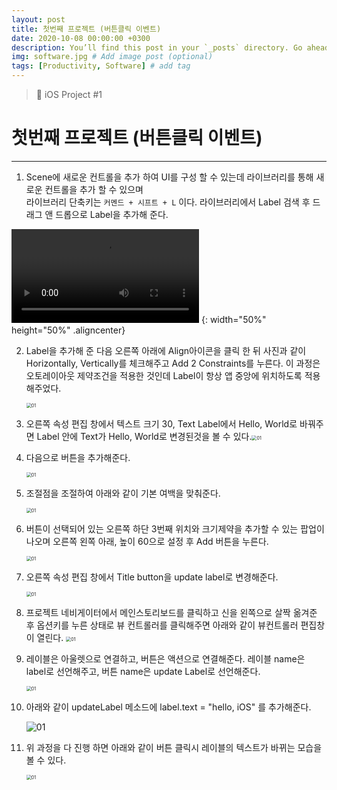 ```yaml
---
layout: post
title: 첫번째 프로젝트 (버튼클릭 이벤트)
date: 2020-10-08 00:00:00 +0300
description: You’ll find this post in your `_posts` directory. Go ahead and edit it and re-build the site to see your changes. # Add post description (optional)
img: software.jpg # Add image post (optional)
tags: [Productivity, Software] # add tag
---
```


> 📝 iOS Project #1

# 첫번째 프로젝트 (버튼클릭 이벤트)

---

1. Scene에 새로운 컨트롤을 추가 하여 UI를 구성 할 수 있는데 라이브러리를 통해 새로운 컨트롤을 추가 할 수 있으며 <br>
    라이브러리 단축키는 `커멘드 + 시프트 + L` 이다. 라이브러리에서 Label 검색 후 드래그 앤 드롭으로 Label을 추가해 준다. 
    
![I and My friends]({{site.baseurl}}/assets/img/project-1/11.mov) {: width="50%" height="50%" .aligncenter}

   

2. Label을 추가해 준 다음 오른쪽 아래에 Align아이콘을 클릭 한 뒤 사진과 같이 Horizontally, Vertically를 체크해주고 Add 2 Constraints를 누른다. 이 과정은 오토레이아웃 제약조건을 적용한 것인데 Label이 항상 앱 중앙에 위치하도록 적용해주었다.

   <img src="{{site.baseurl}}/assets/image/Project-1/12.mov" alt="01" style="zoom:50%;" />

   

3. 오른쪽 속성 편집 창에서 텍스트 크기 30, Text Label에서 Hello, World로 바꿔주면 Label 안에 Text가 Hello, World로 변경된것을 볼 수 있다.<img src="/Users/pkw/Desktop/KWiOS/iOS 정리/Project/13.mov" alt="01" style="zoom:50%;" />

   

4. 다음으로 버튼을 추가해준다.

   <img src="/Users/pkw/Desktop/KWiOS/iOS 정리/Project/14.mov" alt="01" style="zoom:50%;" />



5. 조절점을 조절하여 아래와 같이 기본 여백을 맞춰준다.

   <img src="/Users/pkw/Desktop/KWiOS/iOS 정리/Project/15.mov" alt="01" style="zoom:50%;" />



6. 버튼이 선택되어 있는 오른쪽 하단 3번째 위치와 크기제약을 추가할 수 있는 팝업이 나오며 오른쪽 왼쪽 아래, 높이 60으로 설정 후 Add 버튼을 누른다.

   <img src="/Users/pkw/Desktop/KWiOS/iOS 정리/Project/16.mov" alt="01" style="zoom:50%;" />



7. 오른쪽 속성 편집 창에서 Title button을 update label로 변경해준다.

   <img src="/Users/pkw/Desktop/KWiOS/iOS 정리/Project/17.mov" alt="01" style="zoom:50%;" />



8. 프로젝트 네비게이터에서 메인스토리보드를 클릭하고 신을 왼쪽으로 살짝 옮겨준 후 옵션키를 누른 상태로 뷰 컨트롤러를 클릭해주면 아래와 같이 뷰컨트롤러 편집창이 열린다. <img src="/Users/pkw/Desktop/KWiOS/iOS 정리/Project/18.mov" alt="01" style="zoom:50%;" />



9. 레이블은 아울렛으로 연결하고, 버튼은 액션으로 연결해준다. 레이블 name은 label로 선언해주고, 버튼 name은 update Label로 선언해준다. 

   <img src="/Users/pkw/Desktop/KWiOS/iOS 정리/Project/19.mov" alt="01" style="zoom:50%;" />



10. 아래와 같이 updateLabel 메소드에 label.text = "hello, iOS" 를 추가해준다.

    <img src="/Users/pkw/Desktop/KWiOS/iOS 정리/Project/20.png" alt="01" style="zoom:100%;" />



11. 위 과정을 다 진행 하면 아래와 같이 버튼 클릭시 레이블의 텍스트가 바뀌는 모습을 볼 수 있다.

    <img src="/Users/pkw/Desktop/KWiOS/iOS 정리/Project/21.mov" alt="01" style="zoom:50%;" />










